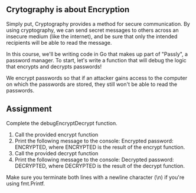 ## Crytography is about Encryption

Simply put, Cryptography provides a method for secure communication. By using cryptography, we can send secret messages to others across an insecure medium (like the internet), and be sure that only the intended recipients will be able to read the message.

In this course, we'll be writing code in Go that makes up part of "Passly", a password manager. To start, let's write a function that will debug the logic that encrypts and decrypts passwords!

We encrypt passwords so that if an attacker gains access to the computer on which the passwords are stored, they still won't be able to read the passwords.

## Assignment

Complete the debugEncryptDecrypt function.

1. Call the provided encrypt function
2. Print the following message to the console: Encrypted password: ENCRYPTED, where ENCRYPTED is the result of the encrypt function.
3. Call the provided decrypt function
4. Print the following message to the console: Decrypted password: DECRYPTED, where DECRYPTED is the result of the decrypt function.

Make sure you terminate both lines with a newline character (\n) if you're using fmt.Printf.
